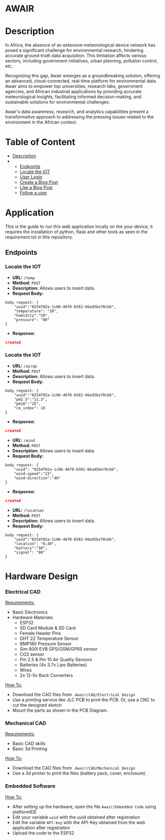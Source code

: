 # AWAIR

# Description
In Africa, the absence of an extensive meteorological device network has posed a significant challenge for environmental research, hindering accurate ground-truth data acquisition. This limitation affects various sectors, including government initiatives, urban planning, pollution control, etc.

Recognizing this gap, Awair emerges as a groundbreaking solution, offering an advanced, cloud-connected, real-time platform for environmental data. Awair aims to empower top universities, research labs, government agencies, and African industrial applications by providing accurate meteorological insights, facilitating informed decision-making, and sustainable solutions for environmental challenges.

Awair's data awareness, research, and analytics capabilities present a transformative approach to addressing the pressing issues related to the environment in the African context.

# Table of Content
- [Description](#Description)
- - [Endpoints](#endpoints)
  - [Locate the IOT](#user-signup)
  - [User Login](#user-login)
  - [Create a Blog Post](#create-a-blog-post)
  - [Like a Blog Post](#like-a-blog-post)
  - [Follow a user](#follow-a-user)
 
# Application 
This is the guide to run this web application locally on the your device, it requires the installation of python, flask and other tools as seen in the requirement.txt in this repository.

## Endpoints

### Locate the IOT

- **URL:** `/temp`
- **Method:** `POST`
- **Description:** Allows users to insert data.
- **Request Body:**
```
body request: {
    "uuid":"8254f02a-1c06-46f0-8382-66ad5be70cb6",
    "temperature": "20",
    "humidity":"50",
    "pressure": "80"
}
```

- **Response:**

```json
created
```

### Locate the IOT

- **URL:** `/airqo`
- **Method:** `POST`
- **Description:** Allows users to insert data.
- **Request Body:**
```
body request: {
    "uuid":"8254f02a-1c06-46f0-8382-66ad5be70cb6",
    "pm2.5":"11.3",
    "pm10":"25",
    "co_index": 10
}
```

- **Response:**

```json
created
```

- **URL:** `/wind`
- **Method:** `POST`
- **Description:** Allows users to insert data.
- **Request Body:**
```
body request: {
    "uuid": "8254f02a-1c06-46f0-8382-66ad5be70cb6",
    "wind-speed":"23",
    "wind-direction":"40"
}
```

- **Response:**

```json
created
```

- **URL:** `/location`
- **Method:** `POST`
- **Description:** Allows users to insert data.
- **Request Body:**
```
body request: {
    "uuid":"8254f02a-1c06-46f0-8382-66ad5be70cb6",
    "location": "0,40",
    "battery":"50",
    "signal": "80"
}
```

# Hardware Design
  <h3>Electrical CAD</h3> 
  
  <ins>Requirements: </ins>
  - Basic Electronics
  - Hardware Materials:
    - ESP32
    - SD Card Module & SD Card
    - Female Header Pins
    - DHT 22 Temperature Sensor
    - BMP180 Pressure Sensor
    - Sim 800l EVB GPS/GSM/GPRS sensor
    - CO2 sensor
    - Pm 2.5 & Pm 10 Air Quality Sensors
    - Batteries (4x 3.7v Lipo Batteries)
    - Wires
    - 2x 12-5v Buck Converters
     
 <ins>How To: </ins>
 - Download the CAD files from ```.Awair/CAD/Electrical Design```
 - Use a printing service like JLC PCB to print the PCB. Or, use a CNC to cut the designed sketch
 - Mount the parts as shown in the PCB Diagram.

<h3>Mechanical CAD</h3>

 <ins>Requirements: </ins>
 - Basic CAD skills
 - Basic 3d Printing
   
 <ins>How To: </ins>
 - Download the CAD files from ```.Awair/CAD/Mechanical Design```
 - Use a 3d printer to print the files (battery pack, cover, enclosure).

<h3>Embedded Software</h3>

<ins>How To:</ins>
 - After setting up the hardware, open the file ```Awair/Embedded Code``` using platformIDE
 - Edit your variable ```uuid``` with the uuid obtained after registration
 - Edit the variable ```API-key``` with the API-Key obtained from the web application after registration
 - Upload the code to the ESP32
